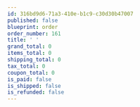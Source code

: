 ```yaml
---
id: 316bd9d6-71a3-410e-b1c9-c30d30b47007
published: false
blueprint: order
order_number: 161
title: ' '
grand_total: 0
items_total: 0
shipping_total: 0
tax_total: 0
coupon_total: 0
is_paid: false
is_shipped: false
is_refunded: false
---
```

